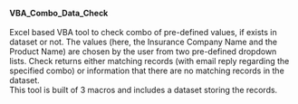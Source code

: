 **VBA_Combo_Data_Check**<br><br>
 Excel based VBA tool to check combo of pre-defined values, if exists in dataset or not. The values (here, the Insurance Company Name and the Product Name) are chosen by the user from two pre-defined dropdown lists. Check returns either matching records (with email reply regarding the specified combo) or information that there are no matching records in the dataset.
 <br>This tool is built of 3 macros and includes a dataset storing the records.<br>


 


 
